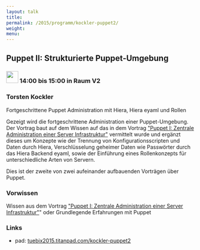 ```yaml
---
layout: talk
title:
permalink: /2015/programm/kockler-puppet2/
weight: 
menu:
---
```

## Puppet&nbsp;II:&nbsp;Strukturierte&nbsp;Puppet-Umgebung

### <img height = "32" src="../../../images/talk.svg"> 14:00 bis 15:00 in Raum V2

### Torsten&nbsp;Kockler

Fortgeschrittene Puppet Administration mit Hiera, Hiera eyaml und Rollen

Gezeigt wird die fortgeschrittene Administration einer Puppet-Umgebung.
Der Vortrag baut auf dem Wissen auf das in dem Vortrag <a href="http://www.tuebix.org/programm/kockler-puppet1/">"Puppet I: Zentrale Administration einer Server Infrastruktur"</a> vermittelt wurde und ergänzt dieses um Konzepte wie der Trennung von Konfigurationsscripten und Daten durch Hiera, Verschlüsselung geheimer Daten wie Passwörter durch das Hiera Backend eyaml, sowie der Einführung eines Rollenkonzepts für unterschiedliche Arten von Servern.

Dies ist der zweite von zwei aufeinander aufbauenden Vorträgen über Puppet.

### Vorwissen

Wissen aus dem Vortrag <a href="http://www.tuebix.org/programm/kockler-puppet1/">"Puppet I: Zentrale Administration einer Server Infrastruktur"</a>" oder Grundlegende Erfahrungen mit Puppet

### Links

- pad: <a href="https://tuebix2015.titanpad.com/kockler-puppet2" target="_blank">tuebix2015.titanpad.com/kockler-puppet2</a>
